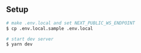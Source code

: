 ## Setup

```bash
# make .env.local and set NEXT_PUBLIC_WS_ENDPOINT
$ cp .env.local.sample .env.local

# start dev server
$ yarn dev
```
